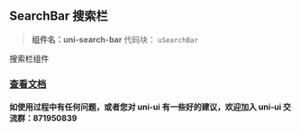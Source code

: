 ## SearchBar 搜索栏

> **组件名：uni-search-bar** 代码块： `uSearchBar`

搜索栏组件

### [查看文档](https://uniapp.dcloud.io/component/uniui/uni-search-bar)

#### 如使用过程中有任何问题，或者您对 uni-ui 有一些好的建议，欢迎加入 uni-ui 交流群：871950839
